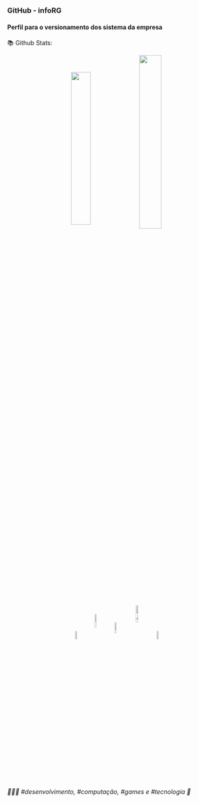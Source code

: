 <h3>GitHub - infoRG</h3>
<h4>Perfil para o versionamento dos sistema da empresa</h4>

📚 Github Stats: <br>
  <div align="center">
    <span>
      <img align="center" width="30%" src="https://github-readme-stats.vercel.app/api?username=infoRGBackups&show_icons=true&theme=tokyonight&include_all_commits=true&count_private=true"/>
      <img align="center" width="32%" src="https://github-readme-stats.vercel.app/api/top-langs/?username=infoRGBackups&layout=compact&langs_count=16&theme=tokyonight"/>
    </span>
  </div>
  <br>
  <div align="center">
    <span>
      <img align="center" alt="Ally-Java1" height="7%" width="7%" src="https://github.com/GivaldoMedeirosNeto/GivaldoMedeirosNeto/blob/main/Java.gif" />
      <img align="center" alt="Ally-MySQL" height="9%" width="9%" src="https://github.com/GivaldoMedeirosNeto/GivaldoMedeirosNeto/blob/main/MySQL.gif" />
      <img align="center" alt="Ally-JavaScript" height="8%" width="8%" src="https://github.com/GivaldoMedeirosNeto/GivaldoMedeirosNeto/blob/main/JavaScrip.gif" />
      <img align="center" alt="Ally-SQLServer" height="10%" width="10%" src="https://github.com/GivaldoMedeirosNeto/GivaldoMedeirosNeto/blob/main/SQLServer.gif" />
      <img align="center" alt="Ally-JSP" height="7%" width="7%" src="https://github.com/GivaldoMedeirosNeto/GivaldoMedeirosNeto/blob/main/JSP.gif" />
    </span>
  </div>
  <!--
    <div>
      <a href="[https://github.com/GivaldoMedeirosNeto](https://github.com/GivaldoMedeirosNeto)"> 
      <img height="170em" src="https://github-readme-stats.vercel.app/api?username=GivaldoMedeirosNeto&show_icons=true&theme=tokyonight&include_all_commits=true&count_private=true"/>
      <img height="150em" src="https://github-readme-stats.vercel.app/api/top-langs/?username=GivaldoMedeirosNeto&layout=compact&langs_count=16&theme=tokyonight"/>
    </div>
  -->
<!--
  Temas: https://github.com/anuraghazra/github-readme-stats/blob/master/themes/README.md
  Em Uso: tokyonight
  Já Usado: github_dark_dimmed
  Personaliações: https://github.com/anuraghazra/github-readme-stats/blob/master/docs/readme_pt-BR.md
-->

##
<h6>👩🏻‍💻 #desenvolvimento, #computação, #games e #tecnologia 💫 </h6>
